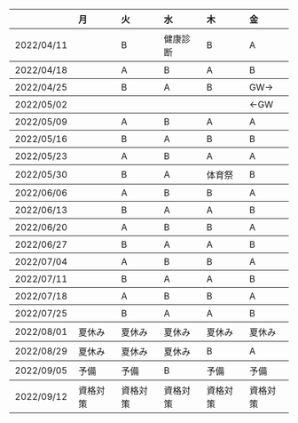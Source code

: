 <!DOCTYPE html>
<html>
<head>
<title>test.md</title>
<meta http-equiv="Content-type" content="text/html;charset=UTF-8">

<style>
/* https://github.com/microsoft/vscode/blob/master/extensions/markdown-language-features/media/markdown.css */
/*---------------------------------------------------------------------------------------------
 *  Copyright (c) Microsoft Corporation. All rights reserved.
 *  Licensed under the MIT License. See License.txt in the project root for license information.
 *--------------------------------------------------------------------------------------------*/

body {
	font-family: var(--vscode-markdown-font-family, -apple-system, BlinkMacSystemFont, "Segoe WPC", "Segoe UI", "Ubuntu", "Droid Sans", sans-serif);
	font-size: var(--vscode-markdown-font-size, 14px);
	padding: 0 26px;
	line-height: var(--vscode-markdown-line-height, 22px);
	word-wrap: break-word;
}

#code-csp-warning {
	position: fixed;
	top: 0;
	right: 0;
	color: white;
	margin: 16px;
	text-align: center;
	font-size: 12px;
	font-family: sans-serif;
	background-color:#444444;
	cursor: pointer;
	padding: 6px;
	box-shadow: 1px 1px 1px rgba(0,0,0,.25);
}

#code-csp-warning:hover {
	text-decoration: none;
	background-color:#007acc;
	box-shadow: 2px 2px 2px rgba(0,0,0,.25);
}

body.scrollBeyondLastLine {
	margin-bottom: calc(100vh - 22px);
}

body.showEditorSelection .code-line {
	position: relative;
}

body.showEditorSelection .code-active-line:before,
body.showEditorSelection .code-line:hover:before {
	content: "";
	display: block;
	position: absolute;
	top: 0;
	left: -12px;
	height: 100%;
}

body.showEditorSelection li.code-active-line:before,
body.showEditorSelection li.code-line:hover:before {
	left: -30px;
}

.vscode-light.showEditorSelection .code-active-line:before {
	border-left: 3px solid rgba(0, 0, 0, 0.15);
}

.vscode-light.showEditorSelection .code-line:hover:before {
	border-left: 3px solid rgba(0, 0, 0, 0.40);
}

.vscode-light.showEditorSelection .code-line .code-line:hover:before {
	border-left: none;
}

.vscode-dark.showEditorSelection .code-active-line:before {
	border-left: 3px solid rgba(255, 255, 255, 0.4);
}

.vscode-dark.showEditorSelection .code-line:hover:before {
	border-left: 3px solid rgba(255, 255, 255, 0.60);
}

.vscode-dark.showEditorSelection .code-line .code-line:hover:before {
	border-left: none;
}

.vscode-high-contrast.showEditorSelection .code-active-line:before {
	border-left: 3px solid rgba(255, 160, 0, 0.7);
}

.vscode-high-contrast.showEditorSelection .code-line:hover:before {
	border-left: 3px solid rgba(255, 160, 0, 1);
}

.vscode-high-contrast.showEditorSelection .code-line .code-line:hover:before {
	border-left: none;
}

img {
	max-width: 100%;
	max-height: 100%;
}

a {
	text-decoration: none;
}

a:hover {
	text-decoration: underline;
}

a:focus,
input:focus,
select:focus,
textarea:focus {
	outline: 1px solid -webkit-focus-ring-color;
	outline-offset: -1px;
}

hr {
	border: 0;
	height: 2px;
	border-bottom: 2px solid;
}

h1 {
	padding-bottom: 0.3em;
	line-height: 1.2;
	border-bottom-width: 1px;
	border-bottom-style: solid;
}

h1, h2, h3 {
	font-weight: normal;
}

table {
	border-collapse: collapse;
}

table > thead > tr > th {
	text-align: left;
	border-bottom: 1px solid;
}

table > thead > tr > th,
table > thead > tr > td,
table > tbody > tr > th,
table > tbody > tr > td {
	padding: 5px 10px;
}

table > tbody > tr + tr > td {
	border-top: 1px solid;
}

blockquote {
	margin: 0 7px 0 5px;
	padding: 0 16px 0 10px;
	border-left-width: 5px;
	border-left-style: solid;
}

code {
	font-family: Menlo, Monaco, Consolas, "Droid Sans Mono", "Courier New", monospace, "Droid Sans Fallback";
	font-size: 1em;
	line-height: 1.357em;
}

body.wordWrap pre {
	white-space: pre-wrap;
}

pre:not(.hljs),
pre.hljs code > div {
	padding: 16px;
	border-radius: 3px;
	overflow: auto;
}

pre code {
	color: var(--vscode-editor-foreground);
	tab-size: 4;
}

/** Theming */

.vscode-light pre {
	background-color: rgba(220, 220, 220, 0.4);
}

.vscode-dark pre {
	background-color: rgba(10, 10, 10, 0.4);
}

.vscode-high-contrast pre {
	background-color: rgb(0, 0, 0);
}

.vscode-high-contrast h1 {
	border-color: rgb(0, 0, 0);
}

.vscode-light table > thead > tr > th {
	border-color: rgba(0, 0, 0, 0.69);
}

.vscode-dark table > thead > tr > th {
	border-color: rgba(255, 255, 255, 0.69);
}

.vscode-light h1,
.vscode-light hr,
.vscode-light table > tbody > tr + tr > td {
	border-color: rgba(0, 0, 0, 0.18);
}

.vscode-dark h1,
.vscode-dark hr,
.vscode-dark table > tbody > tr + tr > td {
	border-color: rgba(255, 255, 255, 0.18);
}

</style>

<style>
/* Tomorrow Theme */
/* http://jmblog.github.com/color-themes-for-google-code-highlightjs */
/* Original theme - https://github.com/chriskempson/tomorrow-theme */

/* Tomorrow Comment */
.hljs-comment,
.hljs-quote {
	color: #8e908c;
}

/* Tomorrow Red */
.hljs-variable,
.hljs-template-variable,
.hljs-tag,
.hljs-name,
.hljs-selector-id,
.hljs-selector-class,
.hljs-regexp,
.hljs-deletion {
	color: #c82829;
}

/* Tomorrow Orange */
.hljs-number,
.hljs-built_in,
.hljs-builtin-name,
.hljs-literal,
.hljs-type,
.hljs-params,
.hljs-meta,
.hljs-link {
	color: #f5871f;
}

/* Tomorrow Yellow */
.hljs-attribute {
	color: #eab700;
}

/* Tomorrow Green */
.hljs-string,
.hljs-symbol,
.hljs-bullet,
.hljs-addition {
	color: #718c00;
}

/* Tomorrow Blue */
.hljs-title,
.hljs-section {
	color: #4271ae;
}

/* Tomorrow Purple */
.hljs-keyword,
.hljs-selector-tag {
	color: #8959a8;
}

.hljs {
	display: block;
	overflow-x: auto;
	color: #4d4d4c;
	padding: 0.5em;
}

.hljs-emphasis {
	font-style: italic;
}

.hljs-strong {
	font-weight: bold;
}
</style>

<style>
/*
 * Markdown PDF CSS
 */

 body {
	font-family: -apple-system, BlinkMacSystemFont, "Segoe WPC", "Segoe UI", "Ubuntu", "Droid Sans", sans-serif, "Meiryo";
	padding: 0 12px;
}

pre {
	background-color: #f8f8f8;
	border: 1px solid #cccccc;
	border-radius: 3px;
	overflow-x: auto;
	white-space: pre-wrap;
	overflow-wrap: break-word;
}

pre:not(.hljs) {
	padding: 23px;
	line-height: 19px;
}

blockquote {
	background: rgba(127, 127, 127, 0.1);
	border-color: rgba(0, 122, 204, 0.5);
}

.emoji {
	height: 1.4em;
}

code {
	font-size: 14px;
	line-height: 19px;
}

/* for inline code */
:not(pre):not(.hljs) > code {
	color: #C9AE75; /* Change the old color so it seems less like an error */
	font-size: inherit;
}

/* Page Break : use <div class="page"/> to insert page break
-------------------------------------------------------- */
.page {
	page-break-after: always;
}

</style>

<script src="https://unpkg.com/mermaid/dist/mermaid.min.js"></script>
</head>
<body>
  <script>
    mermaid.initialize({
      startOnLoad: true,
      theme: document.body.classList.contains('vscode-dark') || document.body.classList.contains('vscode-high-contrast')
          ? 'dark'
          : 'default'
    });
  </script>
<link rel="stylesheet" href="https://cdn.jsdelivr.net/npm/water.css@2/out/dark.min.css">
<table>
<thead>
<tr>
<th></th>
<th>月</th>
<th>火</th>
<th>水</th>
<th>木</th>
<th>金</th>
</tr>
</thead>
<tbody>
<tr>
<td>2022/04/11</td>
<td></td>
<td>B</td>
<td>健康診断</td>
<td>B</td>
<td>A</td>
</tr>
<tr>
<td>2022/04/18</td>
<td></td>
<td>A</td>
<td>B</td>
<td>A</td>
<td>B</td>
</tr>
<tr>
<td>2022/04/25</td>
<td></td>
<td>B</td>
<td>A</td>
<td>B</td>
<td>GW→</td>
</tr>
<tr>
<td>2022/05/02</td>
<td></td>
<td></td>
<td></td>
<td></td>
<td>←GW</td>
</tr>
<tr>
<td>2022/05/09</td>
<td></td>
<td>A</td>
<td>B</td>
<td>A</td>
<td>A</td>
</tr>
<tr>
<td>2022/05/16</td>
<td></td>
<td>B</td>
<td>A</td>
<td>B</td>
<td>B</td>
</tr>
<tr>
<td>2022/05/23</td>
<td></td>
<td>A</td>
<td>B</td>
<td>A</td>
<td>A</td>
</tr>
<tr>
<td>2022/05/30</td>
<td></td>
<td>B</td>
<td>A</td>
<td>体育祭</td>
<td>B</td>
</tr>
<tr>
<td>2022/06/06</td>
<td></td>
<td>A</td>
<td>B</td>
<td>B</td>
<td>A</td>
</tr>
<tr>
<td>2022/06/13</td>
<td></td>
<td>B</td>
<td>A</td>
<td>A</td>
<td>B</td>
</tr>
<tr>
<td>2022/06/20</td>
<td></td>
<td>A</td>
<td>B</td>
<td>B</td>
<td>A</td>
</tr>
<tr>
<td>2022/06/27</td>
<td></td>
<td>B</td>
<td>A</td>
<td>A</td>
<td>B</td>
</tr>
<tr>
<td>2022/07/04</td>
<td></td>
<td>A</td>
<td>B</td>
<td>B</td>
<td>A</td>
</tr>
<tr>
<td>2022/07/11</td>
<td></td>
<td>B</td>
<td>A</td>
<td>A</td>
<td>B</td>
</tr>
<tr>
<td>2022/07/18</td>
<td></td>
<td>A</td>
<td>B</td>
<td>B</td>
<td>A</td>
</tr>
<tr>
<td>2022/07/25</td>
<td></td>
<td>B</td>
<td>A</td>
<td>A</td>
<td>B</td>
</tr>
<tr>
<td>2022/08/01</td>
<td>夏休み</td>
<td>夏休み</td>
<td>夏休み</td>
<td>夏休み</td>
<td>夏休み</td>
</tr>
<tr>
<td>2022/08/29</td>
<td>夏休み</td>
<td>夏休み</td>
<td>夏休み</td>
<td>B</td>
<td>A</td>
</tr>
<tr>
<td>2022/09/05</td>
<td>予備</td>
<td>予備</td>
<td>B</td>
<td>予備</td>
<td>予備</td>
</tr>
<tr>
<td>2022/09/12</td>
<td>資格対策</td>
<td>資格対策</td>
<td>資格対策</td>
<td>資格対策</td>
<td>資格対策</td>
</tr>
</tbody>
</table>

</body>
</html>

